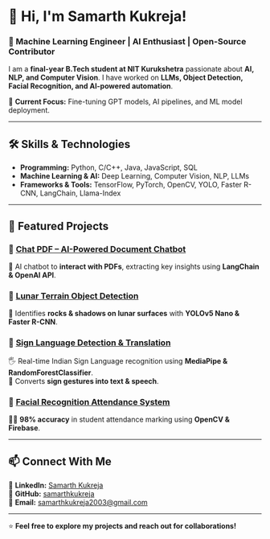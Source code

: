 # 👋 Hi, I'm Samarth Kukreja!  
### 🚀 Machine Learning Engineer | AI Enthusiast | Open-Source Contributor  

I am a **final-year B.Tech student at NIT Kurukshetra** passionate about **AI, NLP, and Computer Vision**. I have worked on **LLMs, Object Detection, Facial Recognition, and AI-powered automation**.  

📍 **Current Focus:** Fine-tuning GPT models, AI pipelines, and ML model deployment.  

---

## 🛠️ Skills & Technologies  
- **Programming:** Python, C/C++, Java, JavaScript, SQL  
- **Machine Learning & AI:** Deep Learning, Computer Vision, NLP, LLMs  
- **Frameworks & Tools:** TensorFlow, PyTorch, OpenCV, YOLO, Faster R-CNN, LangChain, Llama-Index  

---

## 📌 Featured Projects  

### 🔹 [Chat PDF – AI-Powered Document Chatbot](https://github.com/Sohm14/chat-pdf)  
📄 AI chatbot to **interact with PDFs**, extracting key insights using **LangChain & OpenAI API**.  

### 🔹 [Lunar Terrain Object Detection](https://github.com/Sohm14/object_detection)  
🌙 Identifies **rocks & shadows on lunar surfaces** with **YOLOv5 Nano & Faster R-CNN**.  

### 🔹 [Sign Language Detection & Translation](https://github.com/Sohm14/ISL-Detection-And-Translation)
🖐️ Real-time Indian Sign Language recognition using **MediaPipe & RandomForestClassifier**.  
🔹 Converts **sign gestures into text & speech**.  

### 🔹 [Facial Recognition Attendance System](https://github.com/Sohm14/Facial-Recognition-And-Attendance-System)  
👨‍🎓 **98% accuracy** in student attendance marking using **OpenCV & Firebase**.  

---

## 📫 Connect With Me  
💼 **LinkedIn:** [Samarth Kukreja](www.linkedin.com/in/samarth-kukreja-728020248)  
🐙 **GitHub:** [samarthkukreja](https://github.com/Sohm14)  
📧 **Email:** samarthkukreja2003@gmail.com  

---

⭐ **Feel free to explore my projects and reach out for collaborations!**  
